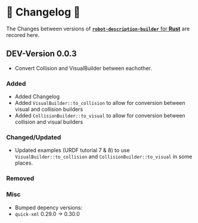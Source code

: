 # 🦀 Changelog 🦀
The Changes between versions of [<b>`robot-description-builder`</b> for <b>Rust</b>](https://github.com/SuperJappie08/robot-description-builder/tree/master/robot-description-builder#robot-description-builder-) are recored here.

## DEV-Version 0.0.3
- Convert Collision and VisualBuilder between eachother.


### Added
- Added Changelog
- Added `VisualBuilder::to_collision` to allow for conversion between visual and collision builders
- Added `CollisionBuilder::to_visual` to allow for conversion between collision and visual builders

### Changed/Updated
- Updated examples (URDF tutorial 7 & 8) to use `VisualBuilder::to_collision` and `CollisionBuilder::to_visual` in some places.

### Removed
### Misc
- Bumped depency versions:
 - `quick-xml` 0.29.0 -> 0.30.0
